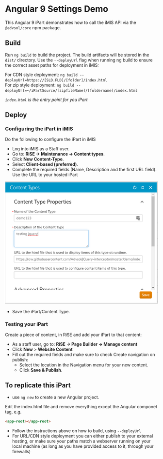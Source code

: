 # Angular 9 Settings Demo
This Angular 9 iPart demonstrates how to call the iMIS API via the `@advsol/core` npm package.

## Build
Run `ng build` to build the project. The build artifacts will be stored in the `dist/` directory. Use the `--deployUrl` flag when running ng build to ensure the correct asset paths for deployment in iMIS:

For CDN style deployment:
`ng build --deployUrl=https://[SLD.FLD]/[folder]/index.html `  
For zip style deployment:
`ng build --deployUrl=~/iPartSource/[zipfileName]/[foldername]/index.html `

_`index.html` is the entry point for you iPart_

## Deploy

### Configuring the iPart in iMIS
Do the following to configure the iPart in iMIS
 - Log into iMIS as a Staff user.
 - Go to: **RiSE -> Maintenance -> Content types**.
 - Click **New**  **Content-Type**.
 - Select **Client-based (preferred)**.
 - Complete the required fields (Name, Description and the first URL field). Use the URL to your hosted iPart
 
![content type screen shot](https://raw.githubusercontent.com/Advsol/jQuery-interceptor/master/images/content-type.PNG)
 - Save the iPart/Content Type.

### Testing your iPart

Create a piece of content, in RiSE and add your iPart to that content:

 - As a staff user, go to: **RiSE -> Page Builder -> Manage content**
 - Click **New** > **Website Content**
 - Fill out the required fields and make sure to check Create navigation on publish:
	 - Select the location in the Navigation menu for your new content.
	 - Click **Save & Publish**.
 


## To replicate this iPart 
- use `ng new` to create a new Angular project.

Edit the index.html file and remove everything except the Angular componet tag, e.g.
```html
<app-root></app-root>
```
- Follow the instructions above on how to build, using `--deployUrl`
- For URL/CDN style deployment you can either publish to your external hosting, or make sure your paths match a webserver running on your local machine (as long as you have provided access to it, through your firewalls)


